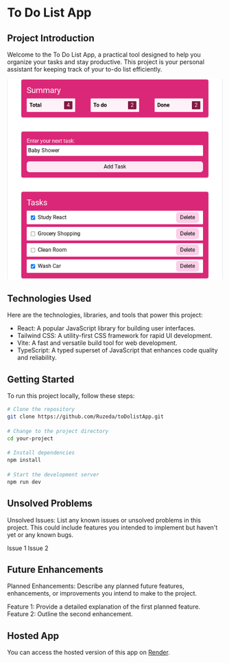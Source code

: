 # To Do List App

## Project Introduction

Welcome to the To Do List App, a practical tool designed to help you organize your tasks and stay productive. This project is your personal assistant for keeping track of your to-do list efficiently.

![Project Screenshot](./src/assets/toDoAppFinalScreenshot.png)


## Technologies Used

Here are the technologies, libraries, and tools that power this project:

- React: A popular JavaScript library for building user interfaces.
- Tailwind CSS: A utility-first CSS framework for rapid UI development.
- Vite: A fast and versatile build tool for web development.
- TypeScript: A typed superset of JavaScript that enhances code quality and reliability.

## Getting Started

To run this project locally, follow these steps:

```bash
# Clone the repository
git clone https://github.com/Ruzeda/toDolistApp.git

# Change to the project directory
cd your-project

# Install dependencies
npm install

# Start the development server
npm run dev

```

## Unsolved Problems
Unsolved Issues: List any known issues or unsolved problems in this project. This could include features you intended to implement but haven't yet or any known bugs.

Issue 1
Issue 2

## Future Enhancements
Planned Enhancements: Describe any planned future features, enhancements, or improvements you intend to make to the project.

Feature 1: Provide a detailed explanation of the first planned feature.
Feature 2: Outline the second enhancement.

## Hosted App

You can access the hosted version of this app on [Render](https://to-do-list-app-pzg8.onrender.com/).
